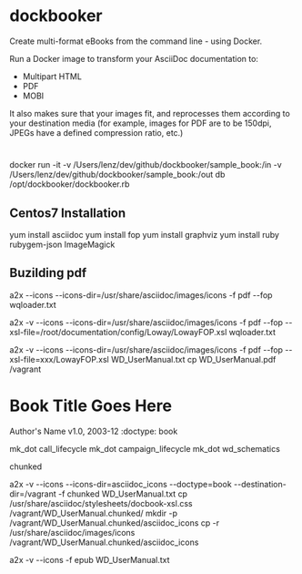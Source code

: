 # dockbooker

Create multi-format eBooks from the command line - using Docker.

Run a Docker image to transform your AsciiDoc documentation to:

* Multipart HTML
* PDF
* MOBI

It also makes sure that your images fit, and reprocesses them according to your destination media (for
example, images for PDF are to be 150dpi, JPEGs have a defined compression ratio, etc.)


#

docker run -it -v /Users/lenz/dev/github/dockbooker/sample_book:/in -v /Users/lenz/dev/github/dockbooker/sample_book:/out db /opt/dockbooker/dockbooker.rb


## Centos7 Installation

yum install asciidoc
yum install fop
yum install graphviz
yum install ruby rubygem-json ImageMagick








## Buzilding pdf

a2x --icons --icons-dir=/usr/share/asciidoc/images/icons -f pdf --fop wqloader.txt



a2x -v --icons --icons-dir=/usr/share/asciidoc/images/icons -f pdf --fop --xsl-file=/root/documentation/config/Loway/LowayFOP.xsl wqloader.txt




a2x -v --icons --icons-dir=/usr/share/asciidoc/images/icons -f pdf --fop --xsl-file=xxx/LowayFOP.xsl WD_UserManual.txt
cp WD_UserManual.pdf /vagrant


Book Title Goes Here
====================
Author's Name
v1.0, 2003-12
:doctype: book




mk_dot    call_lifecycle
mk_dot    campaign_lifecycle
mk_dot    wd_schematics


chunked


a2x -v --icons --icons-dir=asciidoc_icons --doctype=book --destination-dir=/vagrant -f chunked WD_UserManual.txt
cp /usr/share/asciidoc/stylesheets/docbook-xsl.css /vagrant/WD_UserManual.chunked/
mkdir -p /vagrant/WD_UserManual.chunked/asciidoc_icons
cp -r /usr/share/asciidoc/images/icons /vagrant/WD_UserManual.chunked/asciidoc_icons


a2x -v --icons -f epub WD_UserManual.txt


